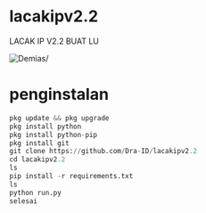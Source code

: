 # lacakipv2.2
LACAK IP V2.2 BUAT LU
<p align=left> <img src=https://komarev.com/ghpvc/?username=kangdecasu alt=Demias/> </p>

# penginstalan
```python
pkg update && pkg upgrade
pkg install python
pkg install python-pip
pkg install git
git clone https://github.com/Dra-ID/lacakipv2.2
cd lacakipv2.2
ls
pip install -r requirements.txt
ls
python run.py
selesai
```
